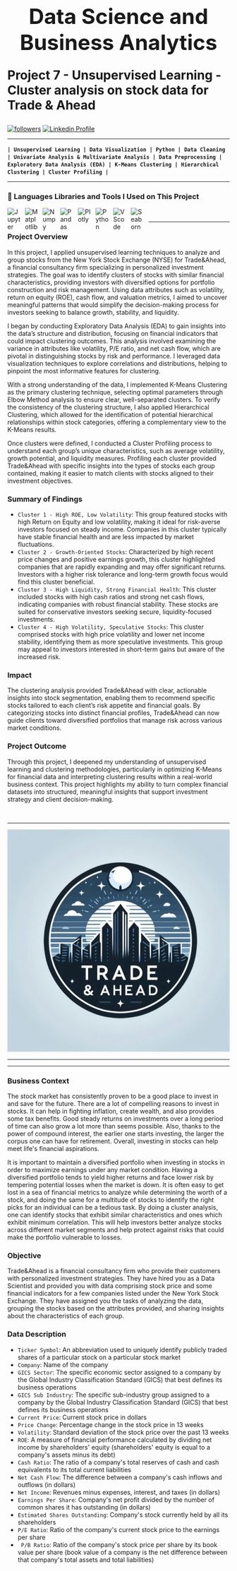 <h1><center><font size=10>Data Science and Business Analytics</center></font><p
<center>Project 7 - Unsupervised Learning - Cluster analysis on stock data for Trade & Ahead</center></h1><p

<p align="left"> 
  <a href="https://github.com/RayVazcari?tab=followers">
    <img alt="followers" title="Follow me on Github" src="https://custom-icon-badges.demolab.com/github/followers/RayVazcari?color=236ad3&labelColor=1155ba&style=for-the-badge&logo=person-add&label=Follow me on Github &logoColor=white"/></a>
  <a href="https://www.linkedin.com/in/rayvazcari/">
    <img alt="Linkedin Profile" title="Linkedin Profile" src="https://custom-icon-badges.demolab.com/badge/-Linkedin%20Profile-blue?style=for-the-badge&logoColor=white&logo=linkedin"/></a>
</p>

---

**`| Unsupervised Learning | Data Visualization | Python | Data Cleaning | Univariate Analysis & Multivariate Analysis | Data Preprocessing | Exploratory Data Analysis (EDA) | K-Means Clustering | Hierarchical Clustering | Cluster Profiling |`**

---

### 🧰 Languages Libraries and Tools I Used on This Project
<a href="https://jupyter.org/" target="_blank"><img align="left" alt="Jupyter" title="Jupyter" width="30px" style="padding-right:10px;" src="https://cdn.jsdelivr.net/gh/devicons/devicon@latest/icons/jupyter/jupyter-original-wordmark.svg" /></a>
<a href="https://matplotlib.org/" target="_blank"><img align="left" alt="Matplotlib" title="Matplotlib" width="30px" style="padding-right:10px;" src="https://cdn.jsdelivr.net/gh/devicons/devicon@latest/icons/matplotlib/matplotlib-original.svg" /></a>
<a href="https://numpy.org/" target="_blank"><img align="left" alt="Numpy" title="Numpy" width="30px" style="padding-right:10px;" src="https://cdn.jsdelivr.net/gh/devicons/devicon@latest/icons/numpy/numpy-original.svg" /></a>
<a href="https://pandas.pydata.org/" target="_blank"><img align="left" alt="Pandas" title="Pandas" width="30px" style="padding-right:10px;" src="https://cdn.jsdelivr.net/gh/devicons/devicon@latest/icons/pandas/pandas-original.svg" /></a>
<a href="https://plotly.com/" target="_blank"><img align="left" alt="Plotly" title="Plotly" width="30px" style="padding-right:10px;" src="https://cdn.jsdelivr.net/gh/devicons/devicon@latest/icons/plotly/plotly-original.svg" /></a>
<a href="https://www.python.org/" target="_blank"><img align="left" alt="Python" title="Python" width="30px" style="padding-right:10px;"  src="https://cdn.jsdelivr.net/gh/devicons/devicon@latest/icons/python/python-original.svg" /></a>
<a href="https://code.visualstudio.com/" target="_blank"><img align="left" alt="VScode" title="VScode" width="30px" style="padding-right:10px;"  src="https://cdn.jsdelivr.net/gh/devicons/devicon@latest/icons/vscode/vscode-original.svg" /></a>
<a href="https://seaborn.pydata.org/" target="_blank"><img align="left" alt="Seaborn" title="Seaborn" width="30px" style="padding-right:10px;" src="https://seaborn.pydata.org/_images/logo-mark-lightbg.svg" /></a>

<br />

---

### **Project Overview**

In this project, I applied unsupervised learning techniques to analyze and group stocks from the New York Stock Exchange (NYSE) for Trade&Ahead, a financial consultancy firm specializing in personalized investment strategies. The goal was to identify clusters of stocks with similar financial characteristics, providing investors with diversified options for portfolio construction and risk management. Using data attributes such as volatility, return on equity (ROE), cash flow, and valuation metrics, I aimed to uncover meaningful patterns that would simplify the decision-making process for investors seeking to balance growth, stability, and liquidity.

I began by conducting Exploratory Data Analysis (EDA) to gain insights into the data’s structure and distribution, focusing on financial indicators that could impact clustering outcomes. This analysis involved examining the variance in attributes like volatility, P/E ratio, and net cash flow, which are pivotal in distinguishing stocks by risk and performance. I leveraged data visualization techniques to explore correlations and distributions, helping to pinpoint the most informative features for clustering.

With a strong understanding of the data, I implemented K-Means Clustering as the primary clustering technique, selecting optimal parameters through Elbow Method analysis to ensure clear, well-separated clusters. To verify the consistency of the clustering structure, I also applied Hierarchical Clustering, which allowed for the identification of potential hierarchical relationships within stock categories, offering a complementary view to the K-Means results.

Once clusters were defined, I conducted a Cluster Profiling process to understand each group’s unique characteristics, such as average volatility, growth potential, and liquidity measures. Profiling each cluster provided Trade&Ahead with specific insights into the types of stocks each group contained, making it easier to match clients with stocks aligned to their investment objectives.

### **Summary of Findings**

- `Cluster 1 - High ROE, Low Volatility`: This group featured stocks with high Return on Equity and low volatility, making it ideal for risk-averse investors focused on steady income. Companies in this cluster typically have stable financial health and are less impacted by market fluctuations.
- `Cluster 2 - Growth-Oriented Stocks`: Characterized by high recent price changes and positive earnings growth, this cluster highlighted companies that are rapidly expanding and may offer significant returns. Investors with a higher risk tolerance and long-term growth focus would find this cluster beneficial.
- `Cluster 3 - High Liquidity, Strong Financial Health`: This cluster included stocks with high cash ratios and strong net cash flows, indicating companies with robust financial stability. These stocks are suited for conservative investors seeking secure, liquidity-focused investments.
- `Cluster 4 - High Volatility, Speculative Stocks`: This cluster comprised stocks with high price volatility and lower net income stability, identifying them as more speculative investments. This group may appeal to investors interested in short-term gains but aware of the increased risk.

### **Impact**

The clustering analysis provided Trade&Ahead with clear, actionable insights into stock segmentation, enabling them to recommend specific stocks tailored to each client’s risk appetite and financial goals. By categorizing stocks into distinct financial profiles, Trade&Ahead can now guide clients toward diversified portfolios that manage risk across various market conditions.

### **Project Outcome**

Through this project, I deepened my understanding of unsupervised learning and clustering methodologies, particularly in optimizing K-Means for financial data and interpreting clustering results within a real-world business context. This project highlights my ability to turn complex financial datasets into structured, meaningful insights that support investment strategy and client decision-making.

<br />

---

![Image Description](https://github.com/RayVazcari/UnsupervisedLearning-TradeAhead-Project/blob/main/TradeandAheadLogo.png)

---

---

### Business Context

The stock market has consistently proven to be a good place to invest in and save for the future. There are a lot of compelling reasons to invest in stocks. It can help in fighting inflation, create wealth, and also provides some tax benefits. Good steady returns on investments over a long period of time can also grow a lot more than seems possible. Also, thanks to the power of compound interest, the earlier one starts investing, the larger the corpus one can have for retirement. Overall, investing in stocks can help meet life's financial aspirations.

It is important to maintain a diversified portfolio when investing in stocks in order to maximize earnings under any market condition. Having a diversified portfolio tends to yield higher returns and face lower risk by tempering potential losses when the market is down. It is often easy to get lost in a sea of financial metrics to analyze while determining the worth of a stock, and doing the same for a multitude of stocks to identify the right picks for an individual can be a tedious task. By doing a cluster analysis, one can identify stocks that exhibit similar characteristics and ones which exhibit minimum correlation. This will help investors better analyze stocks across different market segments and help protect against risks that could make the portfolio vulnerable to losses.

### Objective

Trade&Ahead is a financial consultancy firm who provide their customers with personalized investment strategies. They have hired you as a Data Scientist and provided you with data comprising stock price and some financial indicators for a few companies listed under the New York Stock Exchange. They have assigned you the tasks of analyzing the data, grouping the stocks based on the attributes provided, and sharing insights about the characteristics of each group.

### Data Description

- `Ticker Symbol`: An abbreviation used to uniquely identify publicly traded shares of a particular stock on a particular stock market
- `Company`: Name of the company
- `GICS Sector`: The specific economic sector assigned to a company by the Global Industry Classification Standard (GICS) that best defines its business operations
- `GICS Sub Industry`: The specific sub-industry group assigned to a company by the Global Industry Classification Standard (GICS) that best defines its business operations
- `Current Price`: Current stock price in dollars
- `Price Change`: Percentage change in the stock price in 13 weeks
- `Volatility`: Standard deviation of the stock price over the past 13 weeks
- `ROE`: A measure of financial performance calculated by dividing net income by shareholders' equity (shareholders' equity is equal to a company's assets minus its debt)
- `Cash Ratio`: The ratio of a company's total reserves of cash and cash equivalents to its total current liabilities
- `Net Cash Flow`: The difference between a company's cash inflows and outflows (in dollars)
- `Net Income`: Revenues minus expenses, interest, and taxes (in dollars)
- `Earnings Per Share`: Company's net profit divided by the number of common shares it has outstanding (in dollars)
- `Estimated Shares Outstanding`: Company's stock currently held by all its shareholders
- `P/E Ratio`: Ratio of the company's current stock price to the earnings per share
- ` P/B Ratio`: Ratio of the company's stock price per share by its book value per share (book value of a company is the net difference between that company's total assets and total liabilities)
